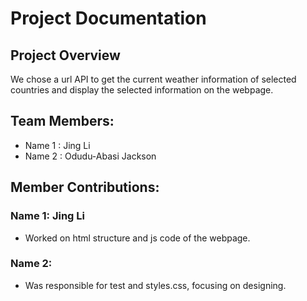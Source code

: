 # Project Documentation

## Project Overview

We chose a url API to get the current weather information of selected countries and display the selected information on the webpage.

## Team Members:

-   Name 1 : Jing Li
-   Name 2 : Odudu-Abasi Jackson


## Member Contributions:

### Name 1: Jing Li

-   Worked on html structure and js code of the webpage.

### Name 2:

-   Was responsible for test and styles.css, focusing on designing.
